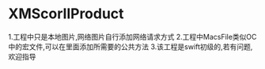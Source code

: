 # XMScorllProduct
1.工程中只是本地图片,网络图片自行添加网络请求方式
2.工程中MacsFile类似OC中的宏文件,可以在里面添加所需要的公共方法
3.该工程是swift初级的,若有问题,欢迎指导
